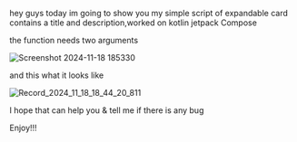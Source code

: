 hey guys today im going to show you my simple script of expandable card contains a title and description,worked on kotlin jetpack Compose

the function needs two arguments

![Screenshot 2024-11-18 185330](https://github.com/user-attachments/assets/a72adfb9-0fb0-48b4-b3b7-309aea3a67df)

and this what it looks like 


![Record_2024_11_18_18_44_20_811](https://github.com/user-attachments/assets/dbb7b4ee-f819-4318-b168-9a71be64074d)

I hope that can help you & tell me if there is any bug

Enjoy!!!

